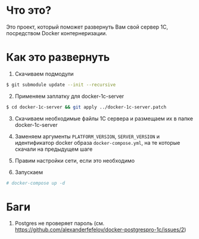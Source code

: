 # Что это?

Это проект, который поможет развернуть Вам свой сервер 1С, посредством Docker контернеризации.

# Как это развернуть

1. Скачиваем подмодули
``` bash
$ git submodule update --init --recursive
```

2. Применяем заплатку для docker-1c-server
``` bash
$ cd docker-1c-server && git apply ../docker-1c-server.patch
```

3. Скачиваем необходимые файлы 1C сервера и размещаем их в папке docker-1c-server

4. Заменяем аргументы `PLATFORM_VERSION`, `SERVER_VERSION` и идентификатор docker образа `docker-compose.yml`, на те которые скачали на предыдущем шаге

5. Правим настройки сети, если это необходимо 

6. Запускаем
``` bash
# docker-compose up -d
```

# Баги

1. Postgres не проверяет пароль (см. https://github.com/alexanderfefelov/docker-postgrespro-1c/issues/2)
